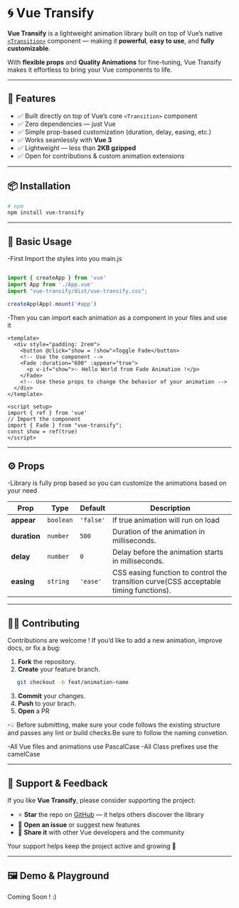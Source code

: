 # 🌀 Vue Transify

**Vue Transify** is a lightweight animation library built on top of Vue’s native [`<Transition>`](https://vuejs.org/guide/built-ins/transition.html) component — making it **powerful**, **easy to use**, and **fully customizable**.

With **flexible props** and **Quality Animations** for fine-tuning, Vue Transify makes it effortless to bring your Vue components to life.

---

## 🚀 Features

- ✅ Built directly on top of Vue’s core `<Transition>` component
- ✅ Zero dependencies — just Vue
- ✅ Simple prop-based customization (duration, delay, easing, etc.)
- ✅ Works seamlessly with **Vue 3**
- ✅ Lightweight — less than **2KB gzipped**
- ✅ Open for contributions & custom animation extensions

---

## 📦 Installation

```bash
# npm
npm install vue-transify
```

---

## 🧩 Basic Usage

-First Import the styles into you main.js

```main.js

import { createApp } from 'vue'
import App from './App.vue'
import "vue-transify/dist/vue-transify.css";

createApp(App).mount('#app')
```

-Then you can import each animation as a component in your files and use it

```app.vue
<template>
  <div style="padding: 2rem">
    <button @click="show = !show">Toggle Fade</button>
    <!-- Use the component -->
    <Fade :duration="600" :appear="true">
      <p v-if="show">✨ Hello World from Fade Animation !</p>
    </Fade>
    <!-- Use these props to change the behavior of your animation -->
  </div>
</template>

<script setup>
import { ref } from 'vue'
// Import the component
import { Fade } from "vue-transify";
const show = ref(true)
</script>

```

---

## ⚙️ Props

-Library is fully prop based so you can customize the animations based on your need

| Prop         | Type      | Default   | Description                                                                           |
| ------------ | --------- | --------- | ------------------------------------------------------------------------------------- |
| **appear**   | `boolean` | `'false'` | If true animation will run on load                                                    |
| **duration** | `number`  | `500`     | Duration of the animation in milliseconds.                                            |
| **delay**    | `number`  | `0`       | Delay before the animation starts in milliseconds.                                    |
| **easing**   | `string`  | `'ease'`  | CSS easing function to control the transition curve(CSS acceptable timing functions). |

---

## 🧑‍💻 Contributing

Contributions are welcome !
If you’d like to add a new animation, improve docs, or fix a bug:

1. **Fork** the repository.
2. **Create** your feature branch.

```bash
   git checkout -b feat/animation-name
```

3. **Commit** your changes.
4. **Push** to your brach.
5. **Open** a PR

-💡 Before submitting, make sure your code follows the existing structure and passes any lint or build checks.Be sure to follow the naming convetion.

-All Vue files and animations use PascalCase
-All Class prefixes use the camelCase

---

## 🌟 Support & Feedback

If you like **Vue Transify**, please consider supporting the project:

- ⭐ **Star** the repo on [GitHub](https://github.com/Redskullvue/vue-transify) — it helps others discover the library
- 🐞 **Open an issue** or suggest new features
- 🧩 **Share it** with other Vue developers and the community

Your support helps keep the project active and growing 💚

---

## 🖼️ Demo & Playground

Coming Soon ! :)
